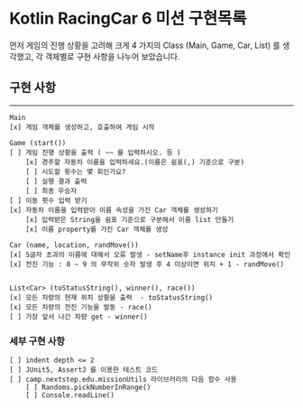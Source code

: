 # Kotlin RacingCar 6 미션 구현목록

먼저 게임의 진행 상황을 고려해 크게 4 가지의 Class (Main, Game, Car, List<Car>) 를 생각했고, 각 객체별로 구현 사항을 나누어 보았습니다.

## 구현 사항

****

    Main
    [x] 게임 객체를 생성하고, 호출하여 게임 시작
    
    Game (start())
    [ ] 게임 진행 상황을 출력 ( ~~ 를 입력하시오. 등 )
        [x] 경주할 자동차 이름을 입력하세요.(이름은 쉼표(,) 기준으로 구분)
        [ ] 시도할 횟수는 몇 회인가요?
        [ ] 실행 결과 출력
        [ ] 최종 우승자 
    [ ] 이동 횟수 입력 받기
    [x] 자동차 이름을 입력받아 이름 속성을 가진 Car 객체를 생성하기
        [x] 입력받은 String을 쉼표 기준으로 구분해서 이름 list 만들기
        [x] 이름 property를 가진 Car 객체를 생성  
    
    Car (name, location, randMove())
    [x] 5글자 초과의 이름에 대해서 오류 발생 - setName후 instance init 과정에서 확인
    [x] 전진 기능 : 0 ~ 9 의 무작위 숫자 발생 후 4 이상이면 위치 + 1 - randMove()

    
    List<Car> (toStatusString(), winner(), race())
    [x] 모든 차량의 현재 위치 상황을 출력  - toStatusString()
    [x] 모든 차량의 전진 기능을 발동 - race()
    [ ] 가장 앞서 나간 차량 get - winner()

### 세부 구현 사항

    [ ] indent depth <= 2
    [ ] JUnit5, AssertJ 를 이용한 테스트 코드
    [ ] camp.nextstep.edu.missionUtils 라이브러리의 다음 함수 사용
        [ ] Randoms.pickNumberInRange()
        [ ] Console.readLine() 